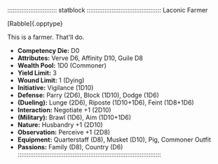 
:::::::::::::::::::::::::::: statblock ::::::::::::::::::::::::::::::::::::::::::
Laconic Farmer

[Rabble]{.opptype}

This is a farmer. That'll do.

- **Competency Die:** D0
- **Attributes:** Verve D6, Affinity D10, Guile D8
- **Wealth Pool:** 1D0 (Commoner)
- **Yield Limit:** 3
- **Wound Limit:** 1 (Dying)
- **Initiative:** Vigilance (1D10)
- **Defense:** Parry (2D6), Block (1D10), Dodge (1D6)
- **(Dueling):** Lunge (2D6), Riposte (1D10+1D6), Feint (1D8+1D6)
- **Interaction:** Negotiate +1 (2D10)
- **(Military):** Brawl (1D6), Aim (1D10+1D6)
- **Nature:** Husbandry +1 (2D10)
- **Observation:** Perceive +1 (2D8)
- **Equipment:** Quarterstaff (D8), Musket (D10), Pig, Commoner Outfit
- **Passions:** Family (D8), Country (D6)
:::::::::::::::::::::::::::::::::::::::::::::::::::::::::::::::::::::::::::::::::
